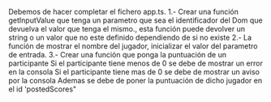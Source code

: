 Debemos de hacer completar el fichero app.ts.
1.- Crear una función getInputValue que tenga un parametro que sea el identificador del Dom que devuelva el valor que tenga el mismo., esta función puede devolver un string o un valor que no este definido dependiendo de si no existe 
2.- La función de mostrar el nombre del jugador, inicializar el valor del parametro de entrada.
3.- Crear una función que ponga la puntuación de un participante
    Si el participante tiene menos de 0 se debe de mostrar un error en la consola
    Si el participante tiene mas de 0 se debe de mostrar un aviso por la consola
    Ademas se debe de poner la puntuación de dicho jugador en el id 'postedScores"
    

